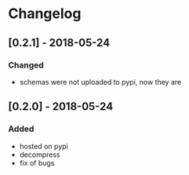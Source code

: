 
# Changelog


## [0.2.1] - 2018-05-24

### Changed
- schemas were not uploaded to pypi, now they are


## [0.2.0] - 2018-05-24

### Added
- hosted on pypi
- decompress
- fix of bugs

